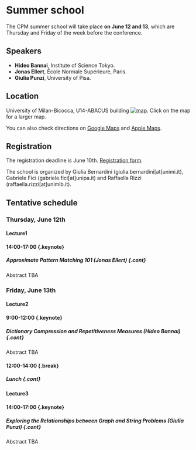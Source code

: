 <style type="text/css">
tbody { width:100%;background-color:#ddeeff;border-collapse:collapse; }
table { width:100%;background-color:#ddeeff;border-collapse:collapse; }
th { background-color:#ddeeff;color:white;width:50%;padding:1px;border:2px solid #ddeeff; }
td { padding:0px;border:2px solid #ddeeff; }
td { background-color: #c7fdb5; }
.table--bg--red { background-color: #ffcfdc;}
.table--bg--yellow { background-color: #ffffc2;}
.table--bg--green { background-color: #c7fdb5;}
.keynote { background-color: #ffffc2; padding: 5px; max-width: 10%; border: 1px solid #000; border-radius: 11px; display: inline}
.talk    { background-color: #c7fdb5; padding: 5px; max-width: 10%; border: 1px solid #000; border-radius: 11px; display: inline}
.break   { background-color: #ffcfdc; padding: 5px; max-width: 10%; border: 1px solid #000; border-radius: 11px; display: inline}
.cont    { display: inline; margin-top: -40px;}
</style>

# Summer school

The CPM summer school will take place **on June 12 and 13**, which are Thursday and
Friday of the week before the conference.

## Speakers

*  **Hideo Bannai**, Institute of Science Tokyo.
*  **Jonas Ellert**, École Normale Supérieure, Paris.
*  **Giulia Punzi**, University of Pisa.

## Location

University of Milan-Bicocca, U14-ABACUS building
[![map](/map-u14.jpg)](https://www.openstreetmap.org/way/23154089#map=19/45.523734/9.219992).
Click on the map for a larger map.

You can also check directions on [Google Maps](https://maps.app.goo.gl/Y4wqzV8Vgr8JnMB26) and [Apple Maps](https://maps.apple.com/?address=Viale%20Sarca%20336,%2020126%20Milano,%20Italia&auid=10195625695833040895&ll=45.523623,9.219530&lsp=9902&q=Dipartimento%20di%20Informatica,%20Sistemistica%20e%20Comunicazione%20DISCo&t=r).

## Registration

The registration deadline is June 10th. [Registration form](https://framaforms.org/cpm-2025-summer-school-1743617612).

The school is organized by Giulia Bernardini (giulia.bernardini[at]unimi.it), Gabriele Fici (gabriele.fici[at]unipa.it) and Raffaella Rizzi (raffaella.rizzi[at]unimib.it).

## Tentative schedule

### Thursday, June 12th

#### Lecture1  
#### 14:00-17:00 {.keynote}
##### Approximate Pattern Matching 101 (Jonas Ellert) {.cont}

Abstract TBA

### Friday, June 13th

#### Lecture2  
#### 9:00-12:00 {.keynote}
##### Dictionary Compression and Repetitiveness Measures (Hideo Bannai) {.cont}

Abstract TBA

#### 12:00-14:00 {.break}
##### Lunch {.cont}  

####  

#### Lecture3  
#### 14:00-17:00 {.keynote}
##### Exploring the Relationships between Graph and String Problems (Giulia Punzi) {.cont}

Abstract TBA

